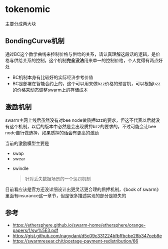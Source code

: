 # tokenomic
主要分成两大块
## BondingCurve机制
通过BC这个数学曲线来控制价格与供给的关系，请认真理解这段话的逻辑，是价格与供给关系的控制，这个机制**完全没法**用来单一的控制价格，个人觉得有两点好处
- BC机制本身有比较好的实际经济参考价值
- BC是部署在智能合约上的，这个可以用来做bzz价格的预言机，可以根据bzz的价格来动态调整swarm上的存储成本
## 激励机制

swarm主网上线后虽然没有对bee node做质押bzz的要求，但这不代表以后就没有这个机制，以后的版本中必然是会出现质押bzz的要求的，不过可能会让bee node自行做选择，如果质押的话会有更高的激励

当前的激励模型主要是

- swap
- swear
  >
- swindle
  > 针对丢失数据场景的一个惩罚机制

目前看应该是官方还没详细设计出更灵活更合理的质押机制，《book of swarm》里面有insurance这一章节，但是很多描述实现的部分是缺失的

## 参考
- https://ethersphere.github.io/swarm-home/ethersphere/orange-papers/1/sw%5E3.pdf
- https://gist.github.com/nagydani/d5c09c331224bfbffbcbe28b347ceb8e
- https://swarmresear.ch/t/postage-payment-redistribution/66